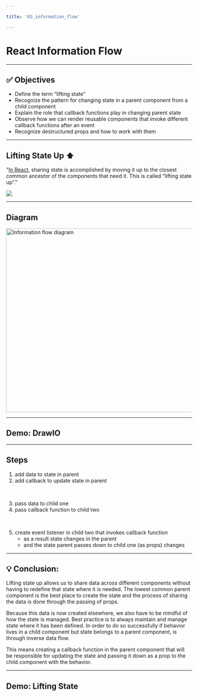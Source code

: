 ```yaml
---

title: '03_information_flow'

---
```


# React Information Flow

---

## ✅ Objectives 

- Define the term “lifting state”
- Recognize the pattern for changing state in a parent component from a child component
- Explain the role that callback functions play in changing parent state
- Observe how we can render reusable components that invoke different callback functions after an event
- Recognize destructured props and how to work with them

---

## Lifting State Up ⬆️ 


"[In React](https://reactjs.org/docs/lifting-state-up.html), sharing state is accomplished by moving it up to the closest common ancestor of the components that need it. This is called “lifting state up”."

<img src="https://learn.meritacademy.tech/assets/images/reactjs/01-data-flow-react.png">


---

## Diagram 

<img src="https://res.cloudinary.com/dnocv6uwb/image/upload/v1645814361/react-inverse-data-flow-diagram_zpunjn.png" alt="Information flow diagram" height="500" width="700">

---

## Demo: DrawIO

---

## Steps

1. add data to state in parent
2. add callback to update state in parent
<br />

3. pass data to child one
4. pass callback function to child two
<br />

5. create event listener in child two that invokes callback function
    - as a result state changes in the parent
    - and the state parent passes down to child one (as props) changes

---

## 💡 Conclusion: 

Lifting state up allows us to share data across different components without having to redefine that state where it is needed. The lowest common parent component is the best place to create the state and the process of sharing the data is done through the passing of props.

Because this data is now created elsewhere, we also have to be mindful of how the state is managed. Best practice is to always maintain and manage state where it has been defined. In order to do so successfully if behavior lives in a child component but state belongs to a parent component, is through inverse data flow. 

This means creating a callback function in the parent component that will be responsible for updating the state and passing it down as a prop to the child component with the behavior.

---

## Demo: Lifting State